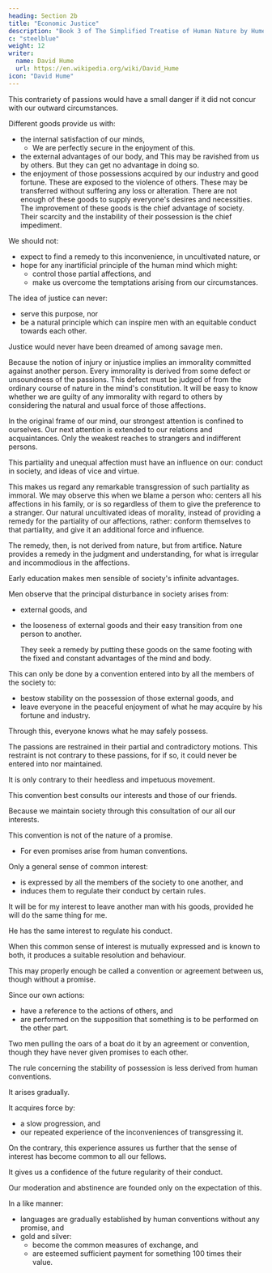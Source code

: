 ```yaml
---
heading: Section 2b
title: "Economic Justice"
description: "Book 3 of The Simplified Treatise of Human Nature by Hume"
c: "steelblue"
weight: 12
writer:
  name: David Hume
  url: https://en.wikipedia.org/wiki/David_Hume
icon: "David Hume"
---
```




This contrariety of passions would have a small danger if it did not concur with our outward circumstances.

Different goods provide us with:
- the internal satisfaction of our minds,        
  - We are perfectly secure in the enjoyment of this.
- the external advantages of our body, and
    This may be ravished from us by others.
    But they can get no advantage in doing so.
- the enjoyment of those possessions acquired by our industry and good fortune.
    These are exposed to the violence of others.
    These may be transferred without suffering any loss or alteration.
    There are not enough of these goods to supply everyone's desires and necessities.
    The improvement of these goods is the chief advantage of society.
    Their scarcity and the instability of their possession is the chief impediment.

We should not:
- expect to find a remedy to this inconvenience, in uncultivated nature, or
- hope for any inartificial principle of the human mind which might:
  - control those partial affections, and
  - make us overcome the temptations arising from our circumstances.

The idea of justice can never:
- serve this purpose, nor
- be a natural principle which can inspire men with an equitable conduct towards each other.

Justice would never have been dreamed of among savage men.

Because the notion of injury or injustice implies an immorality committed against another person.
Every immorality is derived from some defect or unsoundness of the passions.
This defect must be judged of from the ordinary course of nature in the mind's constitution.
It will be easy to know whether we are guilty of any immorality with regard to others by considering the natural and usual force of those affections.


In the original frame of our mind, our strongest attention is confined to ourselves.
        Our next attention is extended to our relations and acquaintances.
        Only the weakest reaches to strangers and indifferent persons.

This partiality and unequal affection must have an influence on our:
        conduct in society, and
        ideas of vice and virtue.
        
This makes us regard any remarkable transgression of such partiality as immoral.
    We may observe this when we blame a person who:
        centers all his affections in his family, or
        is so regardless of them to give the preference to a stranger.
Our natural uncultivated ideas of morality, instead of providing a remedy for the partiality of our affections, rather:
    conform themselves to that partiality, and
    give it an additional force and influence.


The remedy, then, is not derived from nature, but from artifice.
        Nature provides a remedy in the judgment and understanding, for what is irregular and incommodious in the affections.

Early education makes men sensible of society's infinite advantages.

Men observe that the principal disturbance in society arises from:
- external goods, and
- the looseness of external goods and their easy transition from one person to another.

    They seek a remedy by putting these goods on the same footing with the fixed and constant advantages of the mind and body.


This can only be done by a convention entered into by all the members of the society to:
- bestow stability on the possession of those external goods, and
- leave everyone in the peaceful enjoyment of what he may acquire by his fortune and industry.

Through this, everyone knows what he may safely possess.

The passions are restrained in their partial and contradictory motions.
This restraint is not contrary to these passions, for if so, it could never be entered into nor maintained.

It is only contrary to their heedless and impetuous movement.

This convention best consults our interests and those of our friends.

Because we maintain society through this consultation of our all our interests.


This convention is not of the nature of a promise.
- For even promises arise from human conventions.

Only a general sense of common interest:
- is expressed by all the members of the society to one another, and
- induces them to regulate their conduct by certain rules.

It will be for my interest to leave another man with his goods, provided he will do the same thing for me.

He has the same interest to regulate his conduct.

When this common sense of interest is mutually expressed and is known to both, it produces a suitable resolution and behaviour.

This may properly enough be called a convention or agreement between us, though without a promise.

Since our own actions:
- have a reference to the actions of others, and
- are performed on the supposition that something is to be performed on the other part.

Two men pulling the oars of a boat do it by an agreement or convention, though they have never given promises to each other.

The rule concerning the stability of possession is less derived from human conventions.
        
It arises gradually.

It acquires force by:
- a slow progression, and
- our repeated experience of the inconveniences of transgressing it.

On the contrary, this experience assures us further that the sense of interest has become common to all our fellows.

It gives us a confidence of the future regularity of their conduct.

Our moderation and abstinence are founded only on the expectation of this.

In a like manner:
- languages are gradually established by human conventions without any promise, and
- gold and silver:
  - become the common measures of exchange, and
  - are esteemed sufficient payment for something 100 times their value.

